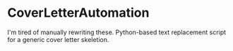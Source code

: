 # CoverLetterAutomation
I'm tired of manually rewriting these. Python-based text replacement script for a generic cover letter skeletion.
